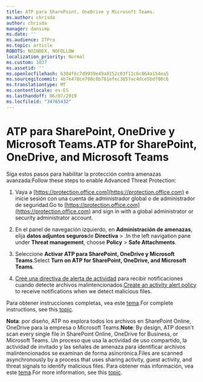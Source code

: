 ```yaml
---
title: ATP para SharePoint, OneDrive y Microsoft Teams.
ms.author: chrisda
author: chrisda
manager: dansimp
ms.date: ''
ms.audience: ITPro
ms.topic: article
ROBOTS: NOINDEX, NOFOLLOW
localization_priority: Normal
ms.custom: 1037
ms.assetid: ''
ms.openlocfilehash: b304f6c7d9959e49a8152c03f11c6c864a154ea5
ms.sourcegitcommit: 4b7e478ce700c0b781efec3857ac4dce5bdf00c6
ms.translationtype: MT
ms.contentlocale: es-ES
ms.lasthandoff: 06/07/2019
ms.locfileid: "34765432"
---
```

# <a name="atp-for-sharepoint-onedrive-and-microsoft-teams"></a><span data-ttu-id="b729d-102">ATP para SharePoint, OneDrive y Microsoft Teams.</span><span class="sxs-lookup"><span data-stu-id="b729d-102">ATP for SharePoint, OneDrive, and Microsoft Teams</span></span>

<span data-ttu-id="b729d-103">Siga estos pasos para habilitar la protección contra amenazas avanzada:</span><span class="sxs-lookup"><span data-stu-id="b729d-103">Follow these steps to enable Advanced Threat Protection:</span></span>

1. <span data-ttu-id="b729d-104">Vaya a [https://protection.office.com](https://protection.office.com) e inicie sesión con una cuenta de administrador global o de administrador de seguridad.</span><span class="sxs-lookup"><span data-stu-id="b729d-104">Go to [https://protection.office.com](https://protection.office.com) and sign in with a global administrator or security administrator account.</span></span>

2. <span data-ttu-id="b729d-105">En el panel de navegación izquierdo, en **Administración de amenazas**, elija **datos adjuntos seguros**de **Directiva** \> .</span><span class="sxs-lookup"><span data-stu-id="b729d-105">In the left navigation pane under **Threat management**, choose **Policy** \> **Safe Attachments**.</span></span>

3. <span data-ttu-id="b729d-106">Seleccione **Activar ATP para SharePoint, OneDrive y Microsoft Teams**.</span><span class="sxs-lookup"><span data-stu-id="b729d-106">Select **Turn on ATP for SharePoint, OneDrive, and Microsoft Teams**.</span></span>

4. <span data-ttu-id="b729d-107">[Cree una directiva de alerta de actividad](https://docs.microsoft.com/office365/securitycompliance/create-activity-alerts) para recibir notificaciones cuando detecte archivos malintencionados.</span><span class="sxs-lookup"><span data-stu-id="b729d-107">[Create an activity alert policy](https://docs.microsoft.com/office365/securitycompliance/create-activity-alerts) to receive notifications when we detect malicious files.</span></span>

<span data-ttu-id="b729d-108">Para obtener instrucciones completas, vea este [tema](https://docs.microsoft.com/office365/securitycompliance/turn-on-atp-for-spo-odb-and-teams).</span><span class="sxs-lookup"><span data-stu-id="b729d-108">For complete instructions, see this [topic](https://docs.microsoft.com/office365/securitycompliance/turn-on-atp-for-spo-odb-and-teams).</span></span>

<span data-ttu-id="b729d-109">**Nota**: por diseño, ATP no explora todos los archivos en SharePoint Online, OneDrive para la empresa o Microsoft Teams.</span><span class="sxs-lookup"><span data-stu-id="b729d-109">**Note**: By design, ATP doesn't scan every single file in SharePoint Online, OneDrive for Business, or Microsoft Teams.</span></span> <span data-ttu-id="b729d-110">Un proceso que usa la actividad de uso compartido, la actividad de invitado y las señales de amenaza para identificar archivos malintencionados se examinan de forma asincrónica.</span><span class="sxs-lookup"><span data-stu-id="b729d-110">Files are scanned asynchronously by a process that uses sharing activity, guest activity, and threat signals to identify malicious files.</span></span> <span data-ttu-id="b729d-111">Para obtener más información, vea este [tema](https://docs.microsoft.com/office365/securitycompliance/atp-for-spo-odb-and-teams).</span><span class="sxs-lookup"><span data-stu-id="b729d-111">For more information, see this [topic](https://docs.microsoft.com/office365/securitycompliance/atp-for-spo-odb-and-teams).</span></span>
